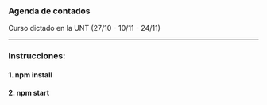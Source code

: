 ### Agenda de contados

Curso dictado en la UNT (27/10 - 10/11 - 24/11)


---------
### Instrucciones:
#### 1. npm install
#### 2. npm start
